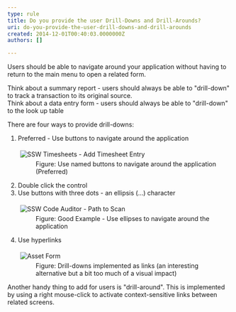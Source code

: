 ```yaml
---
type: rule
title: Do you provide the user Drill-Downs and Drill-Arounds?
uri: do-you-provide-the-user-drill-downs-and-drill-arounds
created: 2014-12-01T00:40:03.0000000Z
authors: []

---
```




<span class='intro'> <p>Users should be able to navigate around your application without having to return to the main menu to open a related form.</p><p>Think about a summary report - users should always be able to &quot;drill-down&quot; to track a transaction to its original source.<br>
                   Think about a data entry form - users should always be able to &quot;drill-down&quot; to the look up table</p> </span>

<p>There are four ways to provide drill-downs&#58;</p><ol><li>Preferred - Use buttons to navigate around the application 
      <dl class="image"><dt>
            <img alt="SSW Timesheets - Add Timesheet Entry" src="http&#58;//www.ssw.com.au/ssw/Standards/Rules/Images/DrillDownDrillAround.gif" style="margin&#58;5px;" />
         </dt><dd>Figure&#58; Use named buttons to navigate around the application (Preferred)</dd></dl></li><li>Double click the control</li><li>Use buttons with three dots - an ellipsis (...) character 
      <dl class="goodImage"><dt>
            <img alt="SSW Code Auditor - Path to Scan" src="http&#58;//www.ssw.com.au/ssw/Standards/Rules/Images/CodeAuditorEllipses.gif" style="margin&#58;5px;" />
         </dt><dd>Figure&#58; Good Example - Use ellipses to navigate around the application</dd></dl></li><li>Use hyperlinks 
      <dl class="image"><dt>
            <img alt="Asset Form" src="http&#58;//www.ssw.com.au/ssw/Standards/Rules/Images/AssetForm.gif" style="margin&#58;5px;" />
         </dt><dd>Figure&#58; Drill-downs implemented as links (an interesting alternative but a bit too much of a visual impact)</dd></dl></li></ol><p>Another handy thing to add for users is &quot;drill-around&quot;. This is implemented by using a right mouse-click to activate context-sensitive links between related screens.</p>


